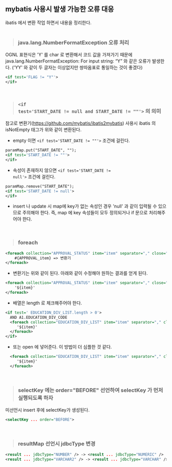## mybatis 사용시 발생 가능한 오류 대응
ibatis 에서 변환 작업 하면서 내용을 정리한다.
<br/>
<br/>
> ### java.lang.NumberFormatException 오류 처리
OGNL 표현식은 'Y' 를 char 로 변환해서 코드 값을 가져가기 때문에
java.lang.NumberFormatException: For input string: “Y” 와 같은 오류가 발생한다.
('YY' 와 같이 두 글자는 이상없지만 쌍따옴표로 통일하는 것이 좋겠다)
```xml
<if test='FLAG != "Y"'>
</if>
```
<br/>

> ### <code>\<if test='START_DATE != null and START_DATE != ""'></code> 의 의미
참고로 변환기(https://github.com/mybatis/ibatis2mybatis) 사용시 ibatis 의 isNotEmpty 태그가 위와 같이 변환된다.

* empty 이면 <code>\<if test='START_DATE != ""'></code> 조건에 걸린다.
```xml
paramMap.put("START_DATE", "");
<if test='START_DATE != ""'>
</if>
```

* 속성이 존재하지 않으면 <code>\<if test='START_DATE != null'></code> 조건에 걸린다.
```xml
paramMap.remove("START_DATE");
<if test='START_DATE != null'>
</if>
```

* insert 나 update 시 map에 key가 없는 속성인 경우 'null' 과 같이 입력될 수 있으므로 주의해야 한다.
즉, map 에 key 속성들이 모두 정의되거나 if 문으로 처리해주어야 한다.
<br/>

> ### foreach 
```xml
<foreach collection="APPROVAL_STATUS" item="item" separator="," close=")" open=" IN (">
    #{APPROVAL_item} => 변환기
</foreach>
```
* 변환기는 위와 같이 된다. 아래와 같이 수정해야 원하는 결과를 얻게 된다.
```xml
<foreach collection="APPROVAL_STATUS" item="item" separator="," close=")" open=" IN (">
    '${item}'
</foreach>
```
* 배열은 length 로 체크해주어야 한다.
```xml
<if test=' EDUCATION_DIV_LIST.length > 0'>
  AND A1.EDUCATION_DIV_CODE 
  <foreach collection="EDUCATION_DIV_LIST" item="item" separator="," close=")" open=" IN (">
     '${item}'
  </foreach>
</if>
```
* 또는 open 에 넣어준다. 이 방법이 더 심플한 것 같다.
```xml
  <foreach collection="EDUCATION_DIV_LIST" item="item" separator="," close=")" open=" AND A1.EDUCATION_DIV_CODE IN (">
     '${item}'
  </foreach>
```
<br/>


> ### selectKey 에는 order="BEFORE" 선언하여 selectKey 가 먼저 실행되도록 하자
미선언시 insert 후에 selectKey가 생성된다.
```xml
<selectKey ... order="BEFORE">
```
<br/>

> ### resultMap 선언시 jdbcType 변경
```xml
<result ... jdbcType="NUMBER" /> -> <result ... jdbcType="NUMERIC" /> 
<result ... jdbcType="VARCHAR2" /> -> <result ... jdbcType="VARCHAR" /> 
```
